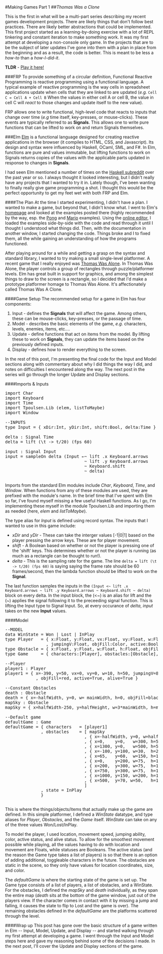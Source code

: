 #Making Games Part 1
##*Thomas Was a Clone*

This is the first in what will be a multi-part series describing my recent games development projects. There are likely things that don't follow best practices. There are likely better abstractions that could be implemented. This first project started as a learning-by-doing exercise with a lot of REPL tinkering and constant iteration to make something work. It was my first attempt at developing a non-console only game. In the projects that are to be the subject of later updates I've gone into them with a plan in place from the beginning and as a result, the code is better. This is meant to be less a *how-to* than a *how-I-did-it*.

**TLDR** - <a href="http://www.travispoulsen.com/thomasWasAClone.html">Play it here!</a>

###FRP
To provide something of a circular definition, Functional Reactive Programming is reactive programming using a functional language. A typical example of reactive programming is the way cells in spreadsheet applications update when cells that they are linked to are updated (*e.g.* ```Cell C = Cell A + Cell B``` When the values in either cell A or cell B, the value in cell C will *react* to those changes and update itself to the new value).

FRP allows one to write functional, high-level code that reacts to inputs that change over time (*e.g* time itself, key-presses, or mouse-clicks). These events are typically referred to as **Signals**. This allows one to write pure functions that can be lifted to work on and return Signals themselves.

###Elm
<a href="http://elm-lang.org/">Elm</a> is a functional language designed for creating reactive applications in the browser (it compiles to HTML, CSS, and Javascript). Its design and syntax were influenced by Haskell, OCaml, SML, and F#. In Elm, functions are pure and values immutable, but lifting functions to work on Signals returns copies of the values with the applicable parts updated in response to changes in **Signals**.

I had seen Elm mentioned a number of times on the <a href="http://reddit.com/r/haskell">Haskell subreddit</a> over the past year or so. I always thought it looked interesting, but I didn't really have any projects that I wanted to try it in. Lately though, I've been wanting to finally really give game programming a shot. I thought this would be the perfect opportunity to get my feet wet with both FRP and Elm. 

####The Plan
At the time I started experimenting, I didn't have a plan. I wanted to make a game, but beyond that, I didn't know what. I went to Elm's <a href="http://elm-lang.org">homepage</a> and looked at the examples posted there (highly recommended by the way, esp. the <a href="http://elm-lang.org/edit/examples/Intermediate/Pong.elm">Pong</a> and <a href="http://elm-lang.org/edit/examples/Intermediate/Mario.elm">Mario</a> examples). Using the <a href="http://elm-lang.org/try">online editor</a>, I loaded the examples side-by-side with the code and read through it until I thought I understood what things did. Then, with the documentation in another window, I started changing the code. Things broke and I to fixed them, all the while gaining an understanding of how the programs functioned.

After playing around for a while and getting a grasp on the syntax and standard library, I wanted to try making a small single-level platformer. A recent game that I really enjoyed was <a href="http://store.steampowered.com/app/220780/">Thomas Was Alone</a>. In Thomas Was Alone, the player controls a group of rectangles through puzzle/platformer levels. Elm has great built in support for graphics, and among the simplest things to draw to the screen is a rectangle, so I decided that I'd make a prototype platformer homage to Thomas Was Alone. It's affectionately called Thomas Was A Clone.

####Game Setup
The recommended setup for a game in Elm has four components:

1. Input - defines the **Signals** that will affect the game. Among others, these can be mouse-clicks, key-presses, or the passage of time.
2. Model - describes the basic elements of the game, *e.g.* characters, levels, enemies, items, etc....
3. Update - define functions that act on items from the model. By lifting these to work on **Signals**, they can update the items based on the previously defined inputs.
4. Display - defines how to render everything to the screen.</li>

In the rest of this post, I'm presenting the final code for the Input and Model sections along with commentary about why I did things the way I did, and notes on difficulties I encountered along the way. The next post in the series will go through the longer Update and Display sections.

####Imports & Inputs
<pre class="prettyprint">
import Char
import Keyboard
import Time
import Tpoulsen.Lib (elem, listToMaybe)
import Window

--INPUTS
type Input = { xDir:Int, yDir:Int, shift:Bool, delta:Time }

delta : Signal Time
delta = lift (\t -> t/20) (fps 60)

input : Signal Input
input = sampleOn delta (Input &larr;~ lift .x Keyboard.arrows
                               ~ lift .y Keyboard.arrows
                               ~ Keyboard.shift
                               ~ delta)

</pre>

Imports from the standard Elm modules include *Char*, *Keyboard*, *Time*, and *Window*. When functions from any of these modules are used, they are prefixed with the module's name. In the brief time that I've spent with Elm so far, I've found myself missing a few useful Haskell functions. As I go, I'm implementing these myself in the module Tpoulsen.Lib and importing them as needed (here, *elem* and *listToMaybe*).

The type alias for *Input* is defined using record syntax. The inputs that I wanted to use in this game include:

+ *xDir* and *yDir* - These can take the interger values [-1|0|1] based on the player pressing the arrow keys. These are for player movement.
+ *shift* - A Boolean based on whether or not the player is pressing one of the 'shift' keys. This determines whether or not the player is running (as much as a rectangle can be thought to run!).
+ *delta* - This is the sampling rate for the game. The line ```delta = lift (\t -> t/20) (fps 60)``` is saying saying the frame rate should be 60 frames/second, then the lambda function should be lifted to work on the **Signal**.

The last function samples the inputs in the ```(Input <~ lift .x Keyboard.arrows ~ lift .y Keyboard.arrows ~ Keyboard.shift ~ delta)``` block on every delta. In the input block, the (<~) is an alias for lift and the (~) applies the signal following it to the preceeding signal function. This is lifting the Input type to Signal Input. So, at every occurance of *delta*, *input* takes on the new **Input** values.

####Model
<pre class="prettyprint">
--MODEL
data WinState = Won | Lost | InPlay
type Player   = { x:Float, y:Float, vx:Float, vy:Float, w:Float, h:Float
                , jumpingV:Float, objFill:Color, active:Bool, alive:Bool }
type Obstacle = { x:Float, y:Float, w:Float, h:Float, objFill:Color }
type Game     = { characters:[Player], obstacles:[Obstacle], state:WinState }

--Player
player1 : Player
player1 = { x=-390, y=50, vx=0, vy=0, w=10, h=50, jumpingV=8.
            , objFill=red, active=True, alive=True }
            
--Constant Obstacles
death : Obstacle
death = { x=-halfWidth, y=0, w= mainWidth, h=0, objFill=black }
mapSky : Obstacle
mapSky = { x=halfWidth-250, y=halfHeight, w=3*mainWidth, h=mainHeight, objFill=lightBlue }

--Default game
defaultGame : Game
defaultGame = { characters   = [player1]
              , obstacles    = [ mapSky
                               , { x=-halfWidth, y=0, w=halfWidth, h=50, objFill=lightGreen }  --Floor
                               , { x=0,    y=0,   w=300, h=50, objFill=lightGreen }            --Floor
                               , { x=1300, y=0,   w=500, h=50, objFill=lightGreen }            --Floor
                               , { x=-100, y=100, w=30,  h=20, objFill=yellow }
                               , { x=65,   y=60,  w=150, h=15, objFill=purple}
                               , { x=0,    y=200, w=75,  h=15, objFill=black}
                               , { x=200,  y=300, w=75,  h=15, objFill=darkGreen}
                               , { x=750,  y=300, w=75,  h=15, objFill=blue}
                               , { x=1000, y=150, w=200, h=15, objFill=purple}
                               , { x=500,  y=70, w=50,   h=15, objFill=purple}
                               ]
              , state = InPlay
              }

</pre>

This is where the things/objects/items that actually make up the game are defined. In this simple platformer, I defined a *WinState* datatype, and type aliases for *Player*, *Obstacles*, and the *Game* itself. *WinState* can take on any of the three values Won/Lost/InPlay.

To model the player, I used location, movement speed, jumping ability, color, active status, and alive status. To allow for the smoothest movement possible while playing, all the values having to do with location and movement are Floats, while statuses are Booleans. The active status (and the reason the Game type takes a list of players) is so that there is an option of adding additional, toggleable characters in the future. The obstacles are static in the scene, so they only have values for location coordinates, size, and color.

The *defaultGame* is where the starting state of the game is set up. The Game type consists of a list of players, a list of obstacles, and a WinState. For the obstacles, I defined the *mapSky* and *death* individually, as they span the entire map (*death* sits at the bottom of the game window, just out of the players view. If the character comes in contact with it by missing a jump and falling, it causes the state to flip to Lost and the game is over). The remaining obstacles defined in the *defaultGame* are the platforms scattered through the level. 

####Wrap up
This post has gone over the basic structure of a game written in Elm -- Input, Model, Update, and Display -- and started walking through my first attempt at developing a game. I went through the Input and Model steps here and gave my reasoning behind some of the decisions I made. In the next post, I'll cover the Update and Display sections of the game. 
